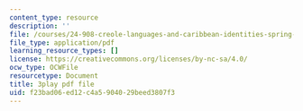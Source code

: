 ```yaml
---
content_type: resource
description: ''
file: /courses/24-908-creole-languages-and-caribbean-identities-spring-2017/f23bad06ed12c4a5904029beed3807f3_z_YXJLMpxoM.pdf
file_type: application/pdf
learning_resource_types: []
license: https://creativecommons.org/licenses/by-nc-sa/4.0/
ocw_type: OCWFile
resourcetype: Document
title: 3play pdf file
uid: f23bad06-ed12-c4a5-9040-29beed3807f3
---
```

